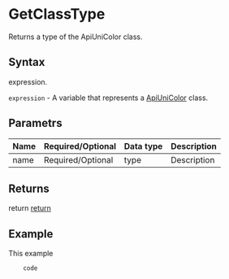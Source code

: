 # GetClassType

Returns a type of the ApiUniColor class.

## Syntax

expression.

`expression` - A variable that represents a [ApiUniColor](../ApiUniColor.md) class.

## Parametrs

| **Name** | **Required/Optional** | **Data type** | **Description** |
| ------------- | ------------- | ------------- | ------------- |
| name | Required/Optional | type | Description |

## Returns

return
[return](todo_link)

## Example

This example

```javascript
	code
```